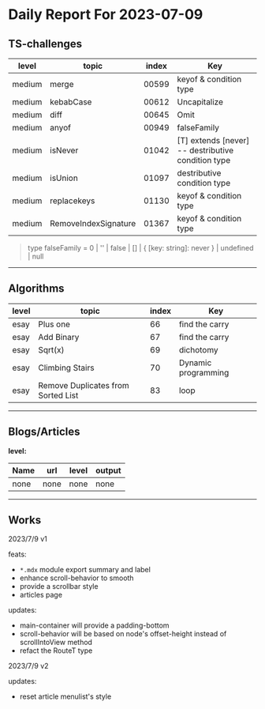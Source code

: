 # Daily Report For 2023-07-09

## TS-challenges

| level  | topic                | index | Key                                                |
| ------ | -------------------- | ----- | -------------------------------------------------- |
| medium | merge                | 00599 | keyof & condition type                             |
| medium | kebabCase            | 00612 | Uncapitalize                                       |
| medium | diff                 | 00645 | Omit                                               |
| medium | anyof                | 00949 | falseFamily                                        |
| medium | isNever              | 01042 | [T] extends [never] -- destributive condition type |
| medium | isUnion              | 01097 | destributive condition type                        |
| medium | replacekeys          | 01130 | keyof & condition type                             |
| medium | RemoveIndexSignature | 01367 | keyof & condition type                             |

> type falseFamily = 0 | '' | false | [] | { [key: string]: never } | undefined | null 

---

## Algorithms

| level | topic                              | index | Key                 |
| ----- | ---------------------------------- | ----- | ------------------- |
| esay  | Plus one                           | 66    | find the carry      |
| esay  | Add Binary                         | 67    | find the carry      |
| esay  | Sqrt(x)                            | 69    | dichotomy           |
| esay  | Climbing Stairs                    | 70    | Dynamic programming |
| esay  | Remove Duplicates from Sorted List | 83    | loop                |

---

## Blogs/Articles

**level:**

| Name | url  | level | output |
| ---- | ---- | ----- | ------ |
| none | none | none  | none   |

---

## Works

2023/7/9 v1

feats:
- `*.mdx` module export summary and label
- enhance scroll-behavior to smooth
- provide a scrollbar style
- articles page

updates:
- main-container will provide a padding-bottom
- scroll-behavior will be based on node's offset-height instead of scrollIntoView method
- refact the RouteT type

2023/7/9 v2

updates:
- reset article menulist's style